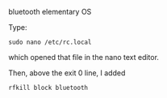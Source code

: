 bluetooth elementary OS

Type:

	sudo nano /etc/rc.local 

which opened that file in the nano text editor. 

Then, above the exit 0 line, I added 

	rfkill block bluetooth